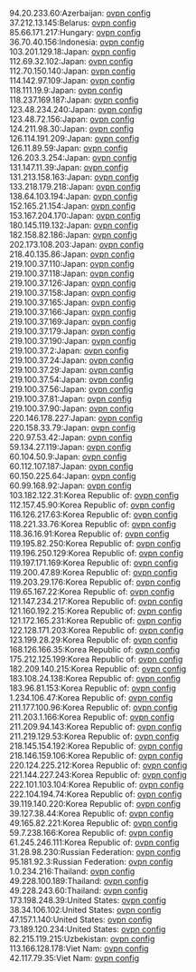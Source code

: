 94.20.233.60:Azerbaijan: [ovpn config](vpn/94_20_233_60.ovpn)  
37.212.13.145:Belarus: [ovpn config](vpn/37_212_13_145.ovpn)  
85.66.171.217:Hungary: [ovpn config](vpn/85_66_171_217.ovpn)  
36.70.40.156:Indonesia: [ovpn config](vpn/36_70_40_156.ovpn)  
103.201.129.18:Japan: [ovpn config](vpn/103_201_129_18.ovpn)  
112.69.32.102:Japan: [ovpn config](vpn/112_69_32_102.ovpn)  
112.70.150.140:Japan: [ovpn config](vpn/112_70_150_140.ovpn)  
114.142.97.109:Japan: [ovpn config](vpn/114_142_97_109.ovpn)  
118.111.19.9:Japan: [ovpn config](vpn/118_111_19_9.ovpn)  
118.237.169.187:Japan: [ovpn config](vpn/118_237_169_187.ovpn)  
123.48.234.240:Japan: [ovpn config](vpn/123_48_234_240.ovpn)  
123.48.72.156:Japan: [ovpn config](vpn/123_48_72_156.ovpn)  
124.211.98.30:Japan: [ovpn config](vpn/124_211_98_30.ovpn)  
126.114.191.209:Japan: [ovpn config](vpn/126_114_191_209.ovpn)  
126.11.89.59:Japan: [ovpn config](vpn/126_11_89_59.ovpn)  
126.203.3.254:Japan: [ovpn config](vpn/126_203_3_254.ovpn)  
131.147.11.39:Japan: [ovpn config](vpn/131_147_11_39.ovpn)  
131.213.158.163:Japan: [ovpn config](vpn/131_213_158_163.ovpn)  
133.218.179.218:Japan: [ovpn config](vpn/133_218_179_218.ovpn)  
138.64.103.194:Japan: [ovpn config](vpn/138_64_103_194.ovpn)  
152.165.21.154:Japan: [ovpn config](vpn/152_165_21_154.ovpn)  
153.167.204.170:Japan: [ovpn config](vpn/153_167_204_170.ovpn)  
180.145.119.132:Japan: [ovpn config](vpn/180_145_119_132.ovpn)  
182.158.82.186:Japan: [ovpn config](vpn/182_158_82_186.ovpn)  
202.173.108.203:Japan: [ovpn config](vpn/202_173_108_203.ovpn)  
218.40.135.86:Japan: [ovpn config](vpn/218_40_135_86.ovpn)  
219.100.37.110:Japan: [ovpn config](vpn/219_100_37_110.ovpn)  
219.100.37.118:Japan: [ovpn config](vpn/219_100_37_118.ovpn)  
219.100.37.126:Japan: [ovpn config](vpn/219_100_37_126.ovpn)  
219.100.37.158:Japan: [ovpn config](vpn/219_100_37_158.ovpn)  
219.100.37.165:Japan: [ovpn config](vpn/219_100_37_165.ovpn)  
219.100.37.166:Japan: [ovpn config](vpn/219_100_37_166.ovpn)  
219.100.37.169:Japan: [ovpn config](vpn/219_100_37_169.ovpn)  
219.100.37.179:Japan: [ovpn config](vpn/219_100_37_179.ovpn)  
219.100.37.190:Japan: [ovpn config](vpn/219_100_37_190.ovpn)  
219.100.37.2:Japan: [ovpn config](vpn/219_100_37_2.ovpn)  
219.100.37.24:Japan: [ovpn config](vpn/219_100_37_24.ovpn)  
219.100.37.29:Japan: [ovpn config](vpn/219_100_37_29.ovpn)  
219.100.37.54:Japan: [ovpn config](vpn/219_100_37_54.ovpn)  
219.100.37.56:Japan: [ovpn config](vpn/219_100_37_56.ovpn)  
219.100.37.81:Japan: [ovpn config](vpn/219_100_37_81.ovpn)  
219.100.37.90:Japan: [ovpn config](vpn/219_100_37_90.ovpn)  
220.146.178.227:Japan: [ovpn config](vpn/220_146_178_227.ovpn)  
220.158.33.79:Japan: [ovpn config](vpn/220_158_33_79.ovpn)  
220.97.53.42:Japan: [ovpn config](vpn/220_97_53_42.ovpn)  
59.134.27.119:Japan: [ovpn config](vpn/59_134_27_119.ovpn)  
60.104.50.9:Japan: [ovpn config](vpn/60_104_50_9.ovpn)  
60.112.107.187:Japan: [ovpn config](vpn/60_112_107_187.ovpn)  
60.150.225.64:Japan: [ovpn config](vpn/60_150_225_64.ovpn)  
60.99.168.92:Japan: [ovpn config](vpn/60_99_168_92.ovpn)  
103.182.122.31:Korea Republic of: [ovpn config](vpn/103_182_122_31.ovpn)  
112.157.45.90:Korea Republic of: [ovpn config](vpn/112_157_45_90.ovpn)  
116.126.217.63:Korea Republic of: [ovpn config](vpn/116_126_217_63.ovpn)  
118.221.33.76:Korea Republic of: [ovpn config](vpn/118_221_33_76.ovpn)  
118.36.16.91:Korea Republic of: [ovpn config](vpn/118_36_16_91.ovpn)  
119.195.82.250:Korea Republic of: [ovpn config](vpn/119_195_82_250.ovpn)  
119.196.250.129:Korea Republic of: [ovpn config](vpn/119_196_250_129.ovpn)  
119.197.171.169:Korea Republic of: [ovpn config](vpn/119_197_171_169.ovpn)  
119.200.47.89:Korea Republic of: [ovpn config](vpn/119_200_47_89.ovpn)  
119.203.29.176:Korea Republic of: [ovpn config](vpn/119_203_29_176.ovpn)  
119.65.167.22:Korea Republic of: [ovpn config](vpn/119_65_167_22.ovpn)  
121.147.234.217:Korea Republic of: [ovpn config](vpn/121_147_234_217.ovpn)  
121.160.192.215:Korea Republic of: [ovpn config](vpn/121_160_192_215.ovpn)  
121.172.165.231:Korea Republic of: [ovpn config](vpn/121_172_165_231.ovpn)  
122.128.171.203:Korea Republic of: [ovpn config](vpn/122_128_171_203.ovpn)  
123.199.28.29:Korea Republic of: [ovpn config](vpn/123_199_28_29.ovpn)  
168.126.166.35:Korea Republic of: [ovpn config](vpn/168_126_166_35.ovpn)  
175.212.125.199:Korea Republic of: [ovpn config](vpn/175_212_125_199.ovpn)  
182.209.140.215:Korea Republic of: [ovpn config](vpn/182_209_140_215.ovpn)  
183.108.24.138:Korea Republic of: [ovpn config](vpn/183_108_24_138.ovpn)  
183.96.81.153:Korea Republic of: [ovpn config](vpn/183_96_81_153.ovpn)  
1.234.106.47:Korea Republic of: [ovpn config](vpn/1_234_106_47.ovpn)  
211.177.100.96:Korea Republic of: [ovpn config](vpn/211_177_100_96.ovpn)  
211.203.1.166:Korea Republic of: [ovpn config](vpn/211_203_1_166.ovpn)  
211.209.94.143:Korea Republic of: [ovpn config](vpn/211_209_94_143.ovpn)  
211.219.129.53:Korea Republic of: [ovpn config](vpn/211_219_129_53.ovpn)  
218.145.154.192:Korea Republic of: [ovpn config](vpn/218_145_154_192.ovpn)  
218.146.159.106:Korea Republic of: [ovpn config](vpn/218_146_159_106.ovpn)  
220.124.225.212:Korea Republic of: [ovpn config](vpn/220_124_225_212.ovpn)  
221.144.227.243:Korea Republic of: [ovpn config](vpn/221_144_227_243.ovpn)  
222.101.103.104:Korea Republic of: [ovpn config](vpn/222_101_103_104.ovpn)  
222.104.194.74:Korea Republic of: [ovpn config](vpn/222_104_194_74.ovpn)  
39.119.140.220:Korea Republic of: [ovpn config](vpn/39_119_140_220.ovpn)  
39.127.38.44:Korea Republic of: [ovpn config](vpn/39_127_38_44.ovpn)  
49.165.82.221:Korea Republic of: [ovpn config](vpn/49_165_82_221.ovpn)  
59.7.238.166:Korea Republic of: [ovpn config](vpn/59_7_238_166.ovpn)  
61.245.246.111:Korea Republic of: [ovpn config](vpn/61_245_246_111.ovpn)  
31.28.98.230:Russian Federation: [ovpn config](vpn/31_28_98_230.ovpn)  
95.181.92.3:Russian Federation: [ovpn config](vpn/95_181_92_3.ovpn)  
1.0.234.216:Thailand: [ovpn config](vpn/1_0_234_216.ovpn)  
49.228.100.189:Thailand: [ovpn config](vpn/49_228_100_189.ovpn)  
49.228.243.60:Thailand: [ovpn config](vpn/49_228_243_60.ovpn)  
173.198.248.39:United States: [ovpn config](vpn/173_198_248_39.ovpn)  
38.34.106.102:United States: [ovpn config](vpn/38_34_106_102.ovpn)  
47.157.1.140:United States: [ovpn config](vpn/47_157_1_140.ovpn)  
73.189.120.234:United States: [ovpn config](vpn/73_189_120_234.ovpn)  
82.215.119.215:Uzbekistan: [ovpn config](vpn/82_215_119_215.ovpn)  
113.166.128.178:Viet Nam: [ovpn config](vpn/113_166_128_178.ovpn)  
42.117.79.35:Viet Nam: [ovpn config](vpn/42_117_79_35.ovpn)  
